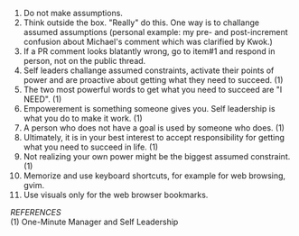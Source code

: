 1) Do not make assumptions.
2) Think outside the box. "Really" do this. One way is to challange assumed assumptions (personal example: my pre- and post-increment confusion about Michael's comment which was clarified by Kwok.)
3) If a PR comment looks blatantly wrong, go to item#1 and respond in person, not on the public thread.
4) Self leaders challange assumed constraints, activate their points of power and are proactive about getting what they need to succeed. (1)
5) The two most powerful words to get what you need to succeed are "I NEED". (1)
6) Empowerement is something someone gives you. Self leadership is what you do to make it work. (1)
7) A person who does not have a goal is used by someone who does. (1)
8) Ultimately, it is in your best interest to accept responsibility for getting what you need to succeed in life. (1)
9) Not realizing your own power might be the biggest assumed constraint. (1)
10) Memorize and use keyboard shortcuts, for example for web browsing, gvim.
11) Use visuals only for the web browser bookmarks.

*REFERENCES*<br>
(1) One-Minute Manager and Self Leadership
